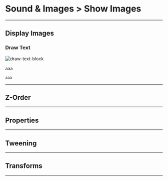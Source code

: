 # Sound & Images > Show Images

***

## Display Images

### Draw Text

![draw-text-block](http://static.stencyl.com/pedia2/block-images/9%20-%20Drawing/0%20-%20Drawing/draw-text.png)

aaa

```
aaa
```

***

## Z-Order

***

## Properties

***

## Tweening

***

## Transforms

***

